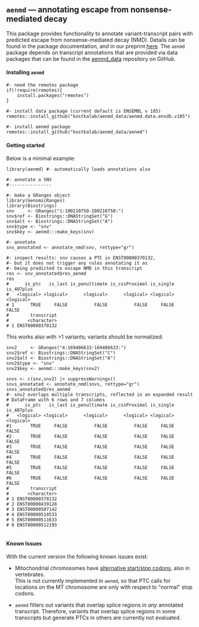 ## `aenmd` &mdash; annotating escape from nonsense-mediated decay

This package provides functionality to annotate variant-transcript pairs with predicted escape from nonsense-mediated decay (NMD).
Details can be found in the package documentation, and in our preprint [here](www.here.com). The `aenmd` package depends on transcript annotations that are provided via data packages that can be found in the [aenmd_data](https://github.com/kostkalab/aenmd_data) repository on GitHub. 


#### Installing `aenmd`
```
#- need the remotes package
if(!require(remotes){
    install.packages("remotes")
}

#- install data package (current default is ENSEMBL v 105)
remotes::install_github("kostkalab/aenmd_data/aenmd.data.ensdb.v105")

#- install aenmd package
remotes::install_github("kostkalab/aenmd_data/aenmd")
```

#### Getting started
Below is a minimal example:
```
library(aenmd) #- automatically loads annotations also

#- annotate a SNV
#----------------

#- make a GRanges object
library(GenomicRanges)
library(Biostrings)
snv     <- GRanges("1:100210750-100210750:")
snv$ref <- Biostrings::DNAStringSet("G")
snv$alt <- Biostrings::DNAStringSet("A")
snv$type <- "snv"
snv$key <- aenmd:::make_keys(snv)

#- annotate
snv_annotated <- annotate_nmd(snv, rettype="gr")

#- inspect results: snv causes a PTC in ENST00000370132,
#- but it does not trigger any rules annotating it as 
#- being predicted to escape NMD in this transcript
res <- snv_annotated$res_aenmd
res
#      is_ptc   is_last is_penultimate is_cssProximal is_single is_407plus
#   <logical> <logical>      <logical>      <logical> <logical>  <logical>
# 1      TRUE     FALSE          FALSE          FALSE     FALSE      FALSE
#        transcript
#       <character>
# 1 ENST00000370132

```

This works also with >1 variants; variants should be normalized:

```
snv2     <- GRanges("4:169406633-169406633:")
snv2$ref <- Biostrings::DNAStringSet("C")
snv2$alt <- Biostrings::DNAStringSet("A")
snv2$type <- "snv"
snv2$key <- aenmd:::make_keys(snv2)

snvs <- c(snv,snv2) |> suppressWarnings()
snvs_annotated <- annotate_nmd(snvs, rettype="gr")
snvs_annotated$res_aenmd
#- snv2 overlaps multiple transcripts, reflected in an expanded result
# DataFrame with 6 rows and 7 columns
#      is_ptc   is_last is_penultimate is_cssProximal is_single is_407plus
#   <logical> <logical>      <logical>      <logical> <logical>  <logical>
#1       TRUE     FALSE          FALSE          FALSE     FALSE      FALSE
#2       TRUE     FALSE          FALSE          FALSE     FALSE      FALSE
#3       TRUE     FALSE          FALSE          FALSE     FALSE      FALSE
#4       TRUE     FALSE          FALSE          FALSE     FALSE      FALSE
#5       TRUE     FALSE          FALSE          FALSE     FALSE      FALSE
#6       TRUE     FALSE          FALSE          FALSE     FALSE      FALSE
#        transcript
#       <character>
# 1 ENST00000370132
# 2 ENST00000439128
# 3 ENST00000507142
# 4 ENST00000510533
# 5 ENST00000511633
# 6 ENST00000512193


```

#### Known Issues

With the current version the following known issues exist:

* Mitochondrial chromosomes have [alternative start/stop codons](https://en.wikipedia.org/wiki/Stop_codon#Alternative_stop_codons), also in vertebrates.\
  This is not currently implemented in `aenmd`, so that PTC calls for locations on the MT chromosome are only with respect to "normal" stop codons.

* `aenmd` filters out variants that overlap splice regions in *any* annotated transcript. Therefore, variants that overlap splice regions in some transcripts but generate PTCs in others are currently not evaluated.


